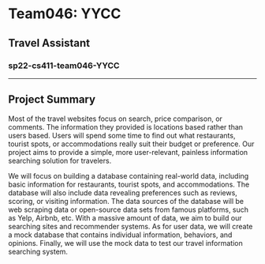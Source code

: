 
# Team046: YYCC

## Travel Assistant
### sp22-cs411-team046-YYCC

----
## Project Summary
Most of the travel websites focus on search, price comparison, or comments. The information they provided is locations based rather than users based. Users will spend some time to find out what restaurants, tourist spots, or accommodations really suit their budget or preference. Our project aims to provide a simple, more user-relevant, painless information searching solution for travelers.

We will focus on building a database containing real-world data, including basic information for restaurants, tourist spots, and accommodations. The database will also include data revealing preferences such as reviews, scoring, or visiting information. The data sources of the database will be web scraping data or open-source data sets from famous platforms, such as Yelp, Airbnb, etc. With a massive amount of data, we aim to build our searching sites and recommender systems. As for user data, we will create a mock database that contains individual information, behaviors, and opinions. Finally, we will use the mock data to test our travel information searching system.